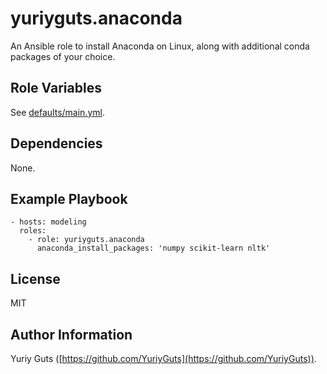 yuriyguts.anaconda
==================

An Ansible role to install Anaconda on Linux, along with additional conda packages of your choice.


Role Variables
--------------

See [defaults/main.yml](defaults/main.yml).

Dependencies
------------

None.

Example Playbook
----------------

    - hosts: modeling
      roles:
        - role: yuriyguts.anaconda
          anaconda_install_packages: 'numpy scikit-learn nltk'

License
-------

MIT

Author Information
------------------

Yuriy Guts ([https://github.com/YuriyGuts](https://github.com/YuriyGuts)).
